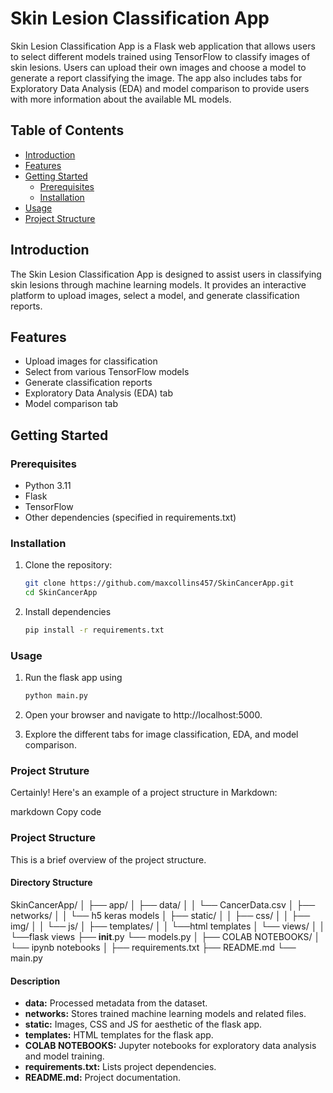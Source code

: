 # Skin Lesion Classification App

Skin Lesion Classification App is a Flask web application that allows users to select different models trained using TensorFlow to classify images of skin lesions. Users can upload their own images and choose a model to generate a report classifying the image. The app also includes tabs for Exploratory Data Analysis (EDA) and model comparison to provide users with more information about the available ML models.

## Table of Contents

- [Introduction](#introduction)
- [Features](#features)
- [Getting Started](#getting-started)
  - [Prerequisites](#prerequisites)
  - [Installation](#installation)
- [Usage](#usage)
- [Project Structure](#project-structure)


## Introduction

The Skin Lesion Classification App is designed to assist users in classifying skin lesions through machine learning models. It provides an interactive platform to upload images, select a model, and generate classification reports.

## Features

- Upload images for classification
- Select from various TensorFlow models
- Generate classification reports
- Exploratory Data Analysis (EDA) tab
- Model comparison tab

## Getting Started

### Prerequisites

- Python 3.11
- Flask
- TensorFlow
- Other dependencies (specified in requirements.txt)

### Installation

1. Clone the repository:

   ```bash
   git clone https://github.com/maxcollins457/SkinCancerApp.git
   cd SkinCancerApp
   ```
2. Install dependencies

    ```bash 
    pip install -r requirements.txt
    ```

### Usage
1. Run the flask app using 

    ```bash
    python main.py
    ```
2. Open your browser and navigate to http://localhost:5000.

3. Explore the different tabs for image classification, EDA, and model comparison.

### Project Struture

Certainly! Here's an example of a project structure in Markdown:

markdown
Copy code
### Project Structure

This is a brief overview of the project structure.

#### Directory Structure

SkinCancerApp/
│
├── app/
│ ├── data/
│ │ └── CancerData.csv
│ ├── networks/
│ │ └── h5 keras models
│ ├── static/
│ │ ├── css/
│ │ ├── img/
│ │ └── js/
│ ├── templates/
│ │ └──html templates
│ └── views/
│ │ └──flask views
├── __init__.py
└── models.py
│
├── COLAB NOTEBOOKS/
│ └── ipynb notebooks
│
├── requirements.txt
├── README.md
└── main.py


#### Description

- **data:** Processed metadata from the dataset.
- **networks:** Stores trained machine learning models and related files.
- **static:** Images, CSS and JS for aesthetic of the flask app.
- **templates:** HTML templates for the flask app.
- **COLAB NOTEBOOKS:** Jupyter notebooks for exploratory data analysis and model training.
- **requirements.txt:** Lists project dependencies.
- **README.md:** Project documentation.


